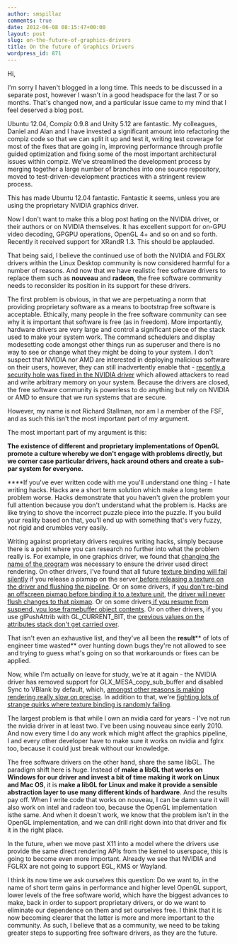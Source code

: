 ```yaml
---
author: smspillaz
comments: true
date: 2012-06-08 08:15:47+00:00
layout: post
slug: on-the-future-of-graphics-drivers
title: On the future of Graphics Drivers
wordpress_id: 871
---
```


Hi,

I'm sorry I haven't blogged in a long time. This needs to be discussed in a separate post, however I wasn't in a good headspace for the last 7 or so months. That's changed now, and a particular issue came to my mind that I feel deserved a blog post.

Ubuntu 12.04, Compiz 0.9.8 and Unity 5.12 are fantastic. My colleagues, Daniel and Alan and I have invested a significant amount into refactoring the compiz code so that we can split it up and test it, writing test coverage for most of the fixes that are going in, improving performance through profile guided optimization and fixing some of the most important architectural issues within compiz. We've streamlined the development process by merging together a large number of branches into one source repository, moved to test-driven-development practices with a stringent review process.

This has made Ubuntu 12.04 fantastic. Fantastic it seems, unless you are using the proprietary NVIDIA graphics driver.

Now I don't want to make this a blog post hating on the NVIDIA driver, or their authors or on NVIDIA themselves. It has excellent support for on-GPU video decoding, GPGPU operations, OpenGL 4+ and so on and so forth. Recently it received support for XRandR 1.3. This should be applauded.

That being said, I believe the continued use of both the NVIDIA and FGLRX drivers within the Linux Desktop community is now considered harmful for a number of reasons. And now that we have realistic free software drivers to replace them such as **nouveau** and **radeon**, the free software community needs to reconsider its position in its support for these drivers.

The first problem is obvious, in that we are perpetuating a norm that providing proprietary software as a means to bootstrap free software is acceptable. Ethically, many people in the free software community can see why it is important that software is free (as in freedom). More importantly, hardware drivers are very large and control a significant piece of the stack used to make your system work. The command schedulers and display modesetting code amongst other things run as superuser and there is no way to see or change what they might be doing to your system. I don't suspect that NVIDIA nor AMD are interested in deploying malicious software on their users, however, they can still inadvertently enable that - [recently a security hole was fixed in the NVIDIA driver](http://www.h-online.com/security/news/item/Security-vulnerability-in-NVIDIA-s-proprietary-Linux-drivers-fixed-1520095.html) which allowed attackers to read and write arbitrary memory on your system. Because the drivers are closed, the free software community is powerless to do anything but rely on NVIDIA or AMD to ensure that we run systems that are secure.

However, my name is not Richard Stallman, nor am I a member of the FSF, and as such this isn't the most important part of my argument.

The most important part of my argument is this:

**The existence of different and proprietary implementations of OpenGL promote a culture whereby we don't engage with problems directly, but we corner case particular drivers, hack around others and create a sub-par system for everyone.**

****If you've ever written code with me you'll understand one thing - I hate writing hacks. Hacks are a short term solution which make a long term problem worse. Hacks demonstrate that you haven't given the problem your full attention because you don't understand what the problem is. Hacks are like trying to shove the incorrect puzzle piece into the puzzle. If you build your reality based on that, you'll end up with something that's very fuzzy, not rigid and crumbles very easily.

Writing against proprietary drivers requires writing hacks, simply because there is a point where you can research no further into what the problem really is. For example, in one graphics driver, we found that [changing the name of the program](http://bazaar.launchpad.net/~compiz/compiz/ubuntu/view/head:/debian/patches/workaround_broken_drivers.patch) was necessary to ensure the driver used direct rendering. On other drivers, I've found that all future [texture binding will fail silently](https://launchpad.net/bugs/1002602) if you release a pixmap on the server[ before releasing a texture on the driver and flushing the pipeline](http://bazaar.launchpad.net/~compiz-team/compiz/0.9.8/revision/3223). Or on some drivers, if [you don't re-bind an offscreen pixmap before binding it to a texture unit](http://bazaar.launchpad.net/~compiz-team/compiz/0.9.8/revision/3109), the [driver will never flush changes to that pixmap](https://launchpad.net/bugs/770283). Or on some drivers[ if you resume from suspend, you lose framebuffer object contents](http://bazaar.launchpad.net/~unity-team/unity/trunk/revision/2205). Or on other drivers, if you use glPushAttrib with GL_CURRENT_BIT, the [previous values on the attributes stack don't get carried over](http://bazaar.launchpad.net/~unity-team/unity/trunk/revision/1690.3.5).

That isn't even an exhaustive list, and they've all been the **result**** of lots of engineer time wasted** over hunting down bugs they're not allowed to see and trying to guess what's going on so that workarounds or fixes can be applied.

Now, while I'm actually on leave for study, we're at it again - the NVIDIA driver has removed support for GLX_MESA_copy_sub_buffer and disabled Sync to VBlank by default, which, [amongst other reasons is making rendering really slow on precise](http://bugs.launchpad.net/compiz/+bug/988079). In addition to that, we're [fighting lots of strange quirks where texture binding is randomly failing](https://bugs.launchpad.net/bugs/729979).

The largest problem is that while I own an nvidia card for years - I've not run the nvidia driver in at least two. I've been using nouveau since early 2010. And now every time I do any work which might affect the graphics pipeline, I and every other developer have to make sure it works on nvidia and fglrx too, because it could just break without our knowledge.

The free software drivers on the other hand, share the same libGL. The paradigm shift here is huge. Instead of **make a libGL that works on Windows for our driver and invest a bit of time making it work on Linux and Mac OS**, it is **make a libGL for Linux and make it provide a sensible abstraction layer to use many different kinds of hardware**. And the results pay off. When I write code that works on nouveau, I can be damn sure it will also work on intel and radeon too, because the OpenGL implementation isthe same. And when it doesn't work, we know that the problem isn't in the OpenGL implementation, and we can drill right down into that driver and fix it in the right place.

In the future, when we move past X11 into a model where the drivers use provide the same direct rendering APIs from the kernel to userspace, this is going to become even more important. Already we see that NVIDIA and FGLRX are not going to support EGL, KMS or Wayland.

I think its now time we ask ourselves this question: Do we want to, in the name of short term gains in performance and higher level OpenGL support, lower levels of the free software world, which have the biggest advances to make, back in order to support proprietary drivers, or do we want to eliminate our dependence on them and set ourselves free. I think that it is now becoming clearer that the latter is more and more important to the community. As such, I believe that as a community, we need to be taking greater steps to supporting free software drivers, as they are the future.
